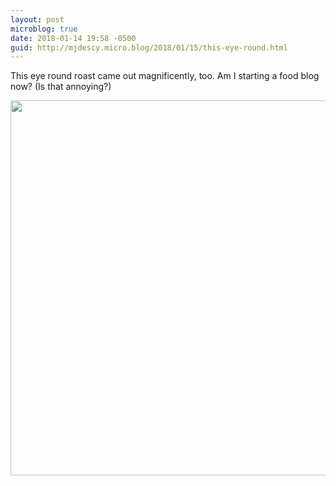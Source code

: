 ```yaml
---
layout: post
microblog: true
date: 2018-01-14 19:58 -0500
guid: http://mjdescy.micro.blog/2018/01/15/this-eye-round.html
---
```

This eye round roast came out magnificently, too. Am I starting a food blog now? (Is that annoying?)

<img src="http://mjdescy.micro.blog/uploads/2018/d406d39a03.jpg" width="600" height="600" />
